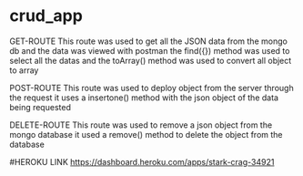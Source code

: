 # crud_app

GET-ROUTE
This route was used to get all the JSON data from the mongo db and the data was viewed with postman 
the find({}) method was used to select all the datas and the toArray() method was used to convert all object to array

POST-ROUTE
This route was used to deploy object from the server through the request
it uses a insertone() method with the json object of the data being requested

DELETE-ROUTE
This route was used to remove a json object from the mongo database
it used a remove() method to delete the object from the database

#HEROKU LINK
https://dashboard.heroku.com/apps/stark-crag-34921
